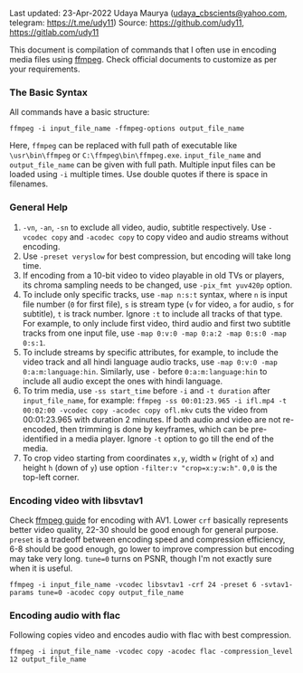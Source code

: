 Last updated: 23-Apr-2022
Udaya Maurya (udaya_cbscients@yahoo.com, telegram: https://t.me/udy11)
Source: https://github.com/udy11, https://gitlab.com/udy11

This document is compilation of commands that I often use in encoding media files using [ffmpeg](https://ffmpeg.org/). Check official documents to customize as per your requirements.

### **The Basic Syntax**
All commands have a basic structure:
```
ffmpeg -i input_file_name -ffmpeg-options output_file_name
```
Here, `ffmpeg` can be replaced with full path of executable like `\usr\bin\ffmpeg` or `C:\ffmpeg\bin\ffmpeg.exe`. `input_file_name` and `output_file_name` can be given with full path. Multiple input files can be loaded using `-i` multiple times. Use double quotes if there is space in filenames.

### **General Help**
1. `-vn`, `-an`, `-sn` to exclude all video, audio, subtitle respectively. Use `-vcodec copy` and `-acodec copy` to copy video and audio streams without encoding.
2. Use `-preset veryslow` for best compression, but encoding will take long time.
3. If encoding from a 10-bit video to video playable in old TVs or players, its chroma sampling needs to be changed, use `-pix_fmt yuv420p` option.
4. To include only specific tracks, use `-map n:s:t` syntax, where `n` is input file number (`0` for first file), `s` is stream type (`v` for video, `a` for audio, `s` for subtitle), `t` is track number. Ignore `:t` to include all tracks of that type. For example, to only include first video, third audio and first two subtitle tracks from one input file, use `-map 0:v:0 -map 0:a:2 -map 0:s:0 -map 0:s:1`.
5. To include streams by specific attributes, for example, to include the video track and all hindi language audio tracks, use `-map 0:v:0 -map 0:a:m:language:hin`. Similarly, use `-` before `0:a:m:language:hin` to include all audio except the ones with hindi language.
6. To trim media, use `-ss start_time` before `-i` and `-t duration` after `input_file_name`, for example: `ffmpeg -ss 00:01:23.965 -i ifl.mp4 -t 00:02:00 -vcodec copy -acodec copy ofl.mkv` cuts the video from 00:01:23.965 with duration 2 minutes. If both audio and video are not re-encoded, then trimming is done by keyframes, which can be pre-identified in a media player. Ignore `-t` option to go till the end of the media.
7. To crop video starting from coordinates `x,y`, width `w` (right of `x`) and height `h` (down of `y`) use option `-filter:v "crop=x:y:w:h"`. `0,0` is the top-left corner.

### **Encoding video with libsvtav1**
Check [ffmpeg guide](https://trac.ffmpeg.org/wiki/Encode/AV1) for encoding with AV1. Lower `crf` basically represents better video quality, 22-30 should be good enough for general purpose. `preset` is a tradeoff between encoding speed and compression efficiency, 6-8 should be good enough, go lower to improve compression but encoding may take very long. `tune=0` turns on PSNR, though I'm not exactly sure when it is useful.
```
ffmpeg -i input_file_name -vcodec libsvtav1 -crf 24 -preset 6 -svtav1-params tune=0 -acodec copy output_file_name
```

### **Encoding audio with flac**
Following copies video and encodes audio with flac with best compression.
```
ffmpeg -i input_file_name -vcodec copy -acodec flac -compression_level 12 output_file_name
```
